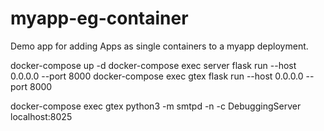 # myapp-eg-container

Demo app for adding Apps as single containers to a myapp deployment.

docker-compose up -d
docker-compose exec server flask run --host 0.0.0.0 --port 8000
docker-compose exec gtex flask run --host 0.0.0.0 --port 8000

docker-compose exec gtex python3 -m smtpd -n -c DebuggingServer localhost:8025


